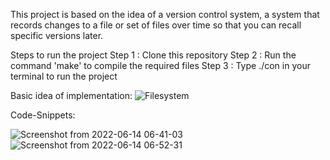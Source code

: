 This project is based on the idea of a version control system, a system that records changes to a file or set of files over time so that you can recall specific versions later.

Steps to run the project
Step 1 : Clone this repository
Step 2 : Run the command 'make' to compile the required files
Step 3 : Type ./con in your terminal to run the project


Basic idea of implementation:
![Filesystem](https://user-images.githubusercontent.com/86005775/183280429-5a7f3eeb-4a68-4b89-8bd0-dbbad06c2bc2.png)

Code-Snippets:

![Screenshot from 2022-06-14 06-41-03](https://user-images.githubusercontent.com/86005775/183280448-aa22e3f6-bda2-4683-8078-ea782280f9bf.png)
![Screenshot from 2022-06-14 06-52-31](https://user-images.githubusercontent.com/86005775/183280462-24925e5d-f96e-4049-ab0b-4ffa2e6e957e.png)

